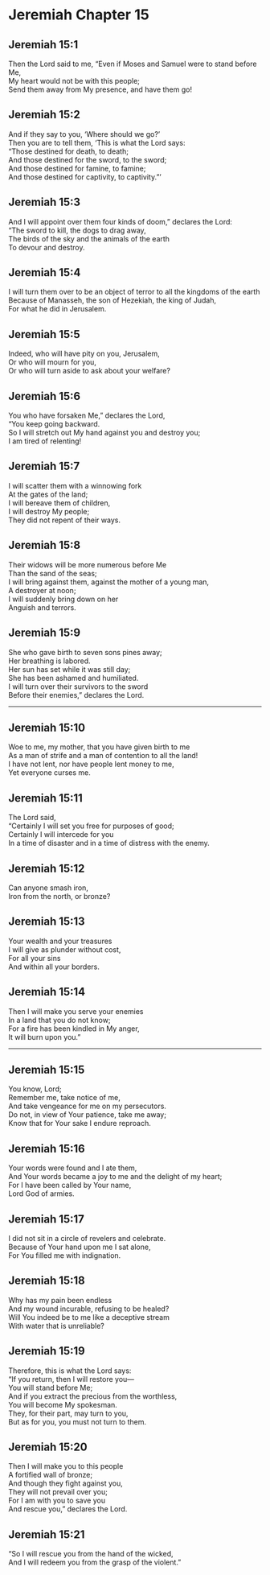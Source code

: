 # Jeremiah Chapter 15

## Jeremiah 15:1  
Then the Lord said to me, “Even if Moses and Samuel were to stand before Me,  
My heart would not be with this people;  
Send them away from My presence, and have them go!

## Jeremiah 15:2  
And if they say to you, ‘Where should we go?’  
Then you are to tell them, ‘This is what the Lord says:  
“Those destined for death, to death;  
And those destined for the sword, to the sword;  
And those destined for famine, to famine;  
And those destined for captivity, to captivity.”’

## Jeremiah 15:3  
And I will appoint over them four kinds of doom,” declares the Lord:  
“The sword to kill, the dogs to drag away,  
The birds of the sky and the animals of the earth  
To devour and destroy.

## Jeremiah 15:4  
I will turn them over to be an object of terror to all the kingdoms of the earth  
Because of Manasseh, the son of Hezekiah, the king of Judah,  
For what he did in Jerusalem.

## Jeremiah 15:5  
Indeed, who will have pity on you, Jerusalem,  
Or who will mourn for you,  
Or who will turn aside to ask about your welfare?

## Jeremiah 15:6  
You who have forsaken Me,” declares the Lord,  
“You keep going backward.  
So I will stretch out My hand against you and destroy you;  
I am tired of relenting!

## Jeremiah 15:7  
I will scatter them with a winnowing fork  
At the gates of the land;  
I will bereave them of children,  
I will destroy My people;  
They did not repent of their ways.

## Jeremiah 15:8  
Their widows will be more numerous before Me  
Than the sand of the seas;  
I will bring against them, against the mother of a young man,  
A destroyer at noon;  
I will suddenly bring down on her  
Anguish and terrors.

## Jeremiah 15:9  
She who gave birth to seven sons pines away;  
Her breathing is labored.  
Her sun has set while it was still day;  
She has been ashamed and humiliated.  
I will turn over their survivors to the sword  
Before their enemies,” declares the Lord.

---

## Jeremiah 15:10  
Woe to me, my mother, that you have given birth to me  
As a man of strife and a man of contention to all the land!  
I have not lent, nor have people lent money to me,  
Yet everyone curses me.

## Jeremiah 15:11  
The Lord said,  
“Certainly I will set you free for purposes of good;  
Certainly I will intercede for you  
In a time of disaster and in a time of distress with the enemy.

## Jeremiah 15:12  
Can anyone smash iron,  
Iron from the north, or bronze?

## Jeremiah 15:13  
Your wealth and your treasures  
I will give as plunder without cost,  
For all your sins  
And within all your borders.

## Jeremiah 15:14  
Then I will make you serve your enemies  
In a land that you do not know;  
For a fire has been kindled in My anger,  
It will burn upon you.”

---

## Jeremiah 15:15  
You know, Lord;  
Remember me, take notice of me,  
And take vengeance for me on my persecutors.  
Do not, in view of Your patience, take me away;  
Know that for Your sake I endure reproach.

## Jeremiah 15:16  
Your words were found and I ate them,  
And Your words became a joy to me and the delight of my heart;  
For I have been called by Your name,  
Lord God of armies.

## Jeremiah 15:17  
I did not sit in a circle of revelers and celebrate.  
Because of Your hand upon me I sat alone,  
For You filled me with indignation.

## Jeremiah 15:18  
Why has my pain been endless  
And my wound incurable, refusing to be healed?  
Will You indeed be to me like a deceptive stream  
With water that is unreliable?

## Jeremiah 15:19  
Therefore, this is what the Lord says:  
“If you return, then I will restore you—  
You will stand before Me;  
And if you extract the precious from the worthless,  
You will become My spokesman.  
They, for their part, may turn to you,  
But as for you, you must not turn to them.

## Jeremiah 15:20  
Then I will make you to this people  
A fortified wall of bronze;  
And though they fight against you,  
They will not prevail over you;  
For I am with you to save you  
And rescue you,” declares the Lord.

## Jeremiah 15:21  
“So I will rescue you from the hand of the wicked,  
And I will redeem you from the grasp of the violent.”
